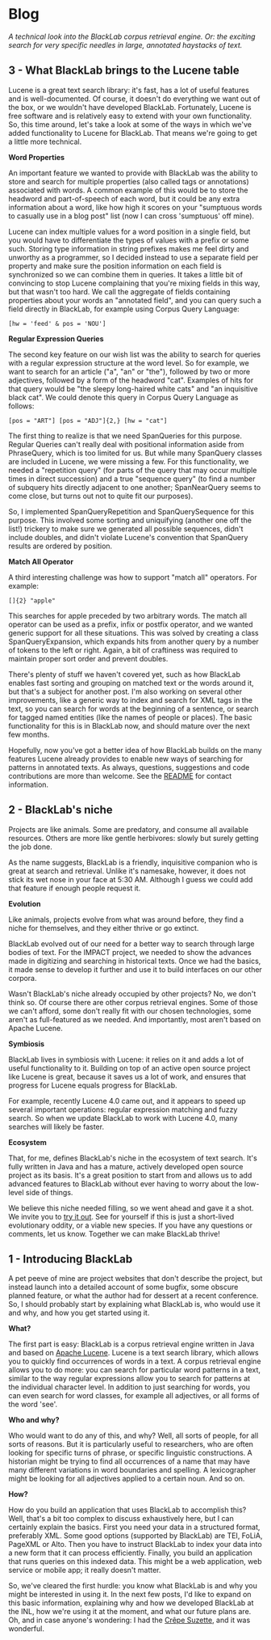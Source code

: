 # Blog

*A technical look into the BlackLab corpus retrieval engine. Or: the exciting search for very specific needles in large, annotated haystacks of text.*

3 - What BlackLab brings to the Lucene table
--------------------------------------------

Lucene is a great text search library: it's fast, has a lot of useful features and is well-documented. Of course, it doesn't do everything we want out of the box, or we wouldn't have developed BlackLab. Fortunately, Lucene is free software and is relatively easy to extend with your own functionality. So, this time around, let's take a look at some of the ways in which we've added functionality to Lucene for BlackLab. That means we're going to get a little more technical.

**Word Properties**

An important feature we wanted to provide with BlackLab was the ability to store and search for multiple properties (also called tags or annotations) associated with words. A common example of this would be to store the headword and part-of-speech of each word, but it could be any extra information about a word, like how high it scores on your "sumptuous words to casually use in a blog post" list (now I can cross 'sumptuous' off mine).

Lucene can index multiple values for a word position in a single field, but you would have to differentiate the types of values with a prefix or some such. Storing type information in string prefixes makes me feel dirty and unworthy as a programmer, so I decided instead to use a separate field per property and make sure the position information on each field is synchronized so we can combine them in queries. It takes a little bit of convincing to stop Lucene complaining that you're mixing fields in this way, but that wasn't too hard. We call the aggregate of fields containing properties about your words an "annotated field", and you can query such a field directly in BlackLab, for example using Corpus Query Language:

	[hw = 'feed' & pos = 'NOU']

**Regular Expression Queries**

The second key feature on our wish list was the ability to search for queries with a regular expression structure at the word level. So for example, we want to search for an article ("a", "an" or "the"), followed by two or more adjectives, followed by a form of the headword "cat". Examples of hits for that query would be "the sleepy long-haired white cats" and "an inquisitive black cat". We could denote this query in Corpus Query Language as follows:

	[pos = "ART"] [pos = "ADJ"]{2,} [hw = "cat"]

The first thing to realize is that we need SpanQueries for this purpose. Regular Queries can't really deal with positional information aside from PhraseQuery, which is too limited for us. But while many SpanQuery classes are included in Lucene, we were missing a few. For this functionality, we needed a "repetition query" (for parts of the query that may occur multiple times in direct succession) and a true "sequence query" (to find a number of subquery hits directly adjacent to one another; SpanNearQuery seems to come close, but turns out not to quite fit our purposes).

So, I implemented SpanQueryRepetition and SpanQuerySequence for this purpose. This involved some sorting and uniquifying (another one off the list!) trickery to make sure we generated all possible sequences, didn't include doubles, and didn't violate Lucene's convention that SpanQuery results are ordered by position.

**Match All Operator**

A third interesting challenge was how to support "match all" operators. For example:

	[]{2} "apple"

This searches for apple preceded by two arbitrary words. The match all operator can be used as a prefix, infix or postfix operator, and we wanted generic support for all these situations. This was solved by creating a class SpanQueryExpansion, which expands hits from another query by a number of tokens to the left or right. Again, a bit of craftiness was required to maintain proper sort order and prevent doubles.

There's plenty of stuff we haven't covered yet, such as how BlackLab enables fast sorting and grouping on matched text or the words around it, but that's a subject for another post. I'm also working on several other improvements, like a generic way to index and search for XML tags in the text, so you can search for words at the beginning of a sentence, or search for tagged named entities (like the names of people or places). The basic functionality for this is in BlackLab now, and should mature over the next few months.

Hopefully, now you've got a better idea of how BlackLab builds on the many features Lucene already provides to enable new ways of searching for patterns in annotated texts. As always, questions, suggestions and code contributions are more than welcome. See the [README](https://github.com/INL/BlackLab#readme "https://github.com/INL/BlackLab#readme") for contact information.

2 - BlackLab's niche
--------------------

Projects are like animals. Some are predatory, and consume all available resources. Others are more like gentle herbivores: slowly but surely getting the job done.

As the name suggests, BlackLab is a friendly, inquisitive companion who is great at search and retrieval. Unlike it's namesake, however, it does not stick its wet nose in your face at 5:30 AM. Although I guess we could add that feature if enough people request it.

**Evolution**

Like animals, projects evolve from what was around before, they find a niche for themselves, and they either thrive or go extinct.

BlackLab evolved out of our need for a better way to search through large bodies of text. For the IMPACT project, we needed to show the advances made in digitizing and searching in historical texts. Once we had the basics, it made sense to develop it further and use it to build interfaces on our other corpora.

Wasn't BlackLab's niche already occupied by other projects? No, we don't think so. Of course there are other corpus retrieval engines. Some of those we can't afford, some don't really fit with our chosen technologies, some aren't as full-featured as we needed. And importantly, most aren't based on Apache Lucene.

**Symbiosis**

BlackLab lives in symbiosis with Lucene: it relies on it and adds a lot of useful functionality to it. Building on top of an active open source project like Lucene is great, because it saves us a lot of work, and ensures that progress for Lucene equals progress for BlackLab.

For example, recently Lucene 4.0 came out, and it appears to speed up several important operations: regular expression matching and fuzzy search. So when we update BlackLab to work with Lucene 4.0, many searches will likely be faster.

**Ecosystem**

That, for me, defines BlackLab's niche in the ecosystem of text search. It's fully written in Java and has a mature, actively developed open source project as its basis. It's a great position to start from and allows us to add advanced features to BlackLab without ever having to worry about the low-level side of things.

We believe this niche needed filling, so we went ahead and gave it a shot. We invite you to [try it out](https://github.com/INL/BlackLab/wiki "https://github.com/INL/BlackLab/wiki"). See for yourself if this is just a short-lived evolutionary oddity, or a viable new species. If you have any questions or comments, let us know. Together we can make BlackLab thrive!

1 - Introducing BlackLab
------------------------

A pet peeve of mine are project websites that don't describe the project, but instead launch into a detailed account of some bugfix, some obscure planned feature, or what the author had for dessert at a recent conference. So, I should probably start by explaining what BlackLab is, who would use it and why, and how you get started using it.

**What?**

The first part is easy: BlackLab is a corpus retrieval engine written in Java and based on [Apache Lucene](http://lucene.apache.org/core/ "http://lucene.apache.org/core/"). Lucene is a text search library, which allows you to quickly find occurrences of words in a text. A corpus retrieval engine allows you to do more: you can search for particular word patterns in a text, similar to the way regular expressions allow you to search for patterns at the individual character level. In addition to just searching for words, you can even search for word classes, for example all adjectives, or all forms of the word 'see'.

**Who and why?**

Who would want to do any of this, and why? Well, all sorts of people, for all sorts of reasons. But it is particularly useful to researchers, who are often looking for specific turns of phrase, or specific linguistic constructions. A historian might be trying to find all occurrences of a name that may have many different variations in word boundaries and spelling. A lexicographer might be looking for all adjectives applied to a certain noun. And so on.

**How?**

How do you build an application that uses BlackLab to accomplish this? Well, that's a bit too complex to discuss exhaustively here, but I can certainly explain the basics. First you need your data in a structured format, preferably XML. Some good options (supported by BlackLab) are TEI, FoLiA, PageXML or Alto. Then you have to instruct BlackLab to index your data into a new form that it can process efficiently. Finally, you build an application that runs queries on this indexed data. This might be a web application, web service or mobile app; it really doesn't matter.

So, we've cleared the first hurdle: you know what BlackLab is and why you might be interested in using it. In the next few posts, I'd like to expand on this basic information, explaining why and how we developed BlackLab at the INL, how we're using it at the moment, and what our future plans are. Oh, and in case anyone's wondering: I had the [Crêpe Suzette](http://en.wikipedia.org/wiki/Cr%C3%AApe_Suzette), and it was wonderful.
